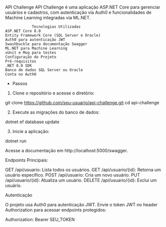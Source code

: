 API Challenge
API Challenge é uma aplicação ASP.NET Core para gerenciar usuários e cadastros, com autenticação via Auth0 e funcionalidades de Machine Learning integradas via ML.NET.

				Tecnologias Utilizadas
	ASP.NET Core 8.0
	Entity Framework Core (SQL Server e Oracle)
	Auth0 para autenticação JWT
	Swashbuckle para documentação Swagger
	ML.NET para Machine Learning
	xUnit e Moq para testes
	Configuração do Projeto
	Pré-requisitos
	.NET 8.0 SDK
	Banco de dados SQL Server ou Oracle
	Conta no Auth0


- Passos
1. Clone o repositório e acesse o diretório:

git clone https://github.com/seu-usuario/api-challenge.git
cd api-challenge

2. Execute as migrações do banco de dados:

dotnet ef database update

3. Inicie a aplicação:

dotnet run


Acesse a documentação em http://localhost:5000/swagger.

Endpoints Principais:

GET /api/usuario: Lista todos os usuários.
GET /api/usuario/{id}: Retorna um usuário específico.
POST /api/usuario: Cria um novo usuário.
PUT /api/usuario/{id}: Atualiza um usuário.
DELETE /api/usuario/{id}: Exclui um usuário.

Autenticação

O projeto usa Auth0 para autenticação JWT. Envie o token JWT no header Authorization para acessar endpoints protegidos:

Authorization: Bearer SEU_TOKEN
